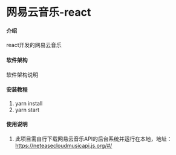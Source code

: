 # 网易云音乐-react

#### 介绍
react开发的网易云音乐

#### 软件架构
软件架构说明


#### 安装教程

1.  yarn install
2.  yarn start

#### 使用说明

1.  此项目需自行下载网易云音乐API的后台系统并运行在本地，地址：https://neteasecloudmusicapi.js.org/#/
